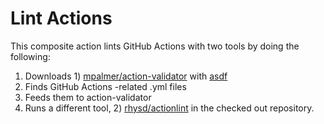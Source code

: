 # Lint Actions

This composite action lints GitHub Actions with two tools by doing the following:

1. Downloads 1) [mpalmer/action-validator](https://github.com/mpalmer/action-validator) with [asdf](https://github.com/asdf-vm/asdf)
2. Finds GitHub Actions -related .yml files
3. Feeds them to action-validator
4. Runs a different tool, 2) [rhysd/actionlint](https://github.com/rhysd/actionlint) in the checked out repository.
